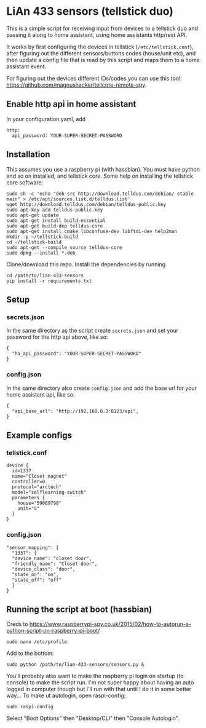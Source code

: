 # LiAn 433 sensors (tellstick duo)

This is a simple script for receiving input from devices to a tellstick duo and
passing it along to home assistant, using home assistants http/rest API.

It works by first configuring the devices in tellstick (`/etc/tellstick.conf`),
after figuring out the different sensors/buttons codes (house/unit etc), and
then update a config file that is read by this script and maps them to
a home assistant event.

For figuring out the devices different IDs/codes you can use this tool: https://github.com/magnushacker/tellcore-remote-spy.

## Enable http api in home assistant
In your configuration.yaml, add
```
http:
  api_password: YOUR-SUPER-SECRET-PASSWORD
```

## Installation
This assumes you use a raspberry pi (with hassbian).
You must have python and so on installed, and tellstick core.
Some help on installing the tellstick core software:

```
sudo sh -c 'echo "deb-src http://download.telldus.com/debian/ stable main" > /etc/apt/sources.list.d/telldus.list'
wget http://download.telldus.com/debian/telldus-public.key
sudo apt-key add telldus-public.key
sudo apt-get update
sudo apt-get install build-essential
sudo apt-get build-dep telldus-core
sudo apt-get install cmake libconfuse-dev libftdi-dev help2man
mkdir -p ~/tellstick-build
cd ~/tellstick-build
sudo apt-get --compile source telldus-core
sudo dpkg --install *.deb
```

Clone/download this repo. Install the dependencies by running

```
cd /path/to/lian-433-sensors
pip install -r requirements.txt
```

## Setup
### secrets.json
In the same directory as the script create `secrets.json` and set your password for
the http api above, like so:

```
{
  "ha_api_password": "YOUR-SUPER-SECRET-PASSWORD"
}
```
### config.json
In the same directory also create `config.json` and add the base url for your
home assistant api, like so:

```
{
  "api_base_url": "http://192.168.0.3:8123/api",
}
```

## Example configs
### tellstick.conf
```
device {
  id=1337
  name="Closet magnet"
  controller=0
  protocol="arctech"
  model="selflearning-switch"
  parameters {
    house="59069798"
    unit="5"
  }
}
```

### config.json
```
"sensor_mapping": {
  "1337": {
  "device_name": "closet_door",
  "friendly_name": "Closet door",
  "device_class": "door",
  "state_on": "on",
  "state_off": "off"
  }
}
```

## Running the script at boot (hassbian)
Creds to https://www.raspberrypi-spy.co.uk/2015/02/how-to-autorun-a-python-script-on-raspberry-pi-boot/

```
sudo nano /etc/profile
```

Add to the bottom:
```
sudo python /path/to/lian-433-sensors/sensors.py &
```

You'll probably also want to make the raspberry pi login on startup (to console)
to make the script run. I'm not super happy about having an auto logged in computer though but
I'll run with that until I do it in some better way...
To make ut autologin, open raspi-config;
```
sudo raspi-config
```
Select "Boot Options" then "Desktop/CLI" then "Console Autologin".
